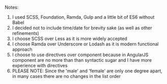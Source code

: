 Notes:
1. I used SCSS, Foundation, Ramda, Gulp and a little bit of ES6 without Babel
2. I decided not to include time/date for brevity sake (as well as other refinements)
3. I choose SCSS over Less as it is more widely accepted
4. I choose Ramda over Underscore or Lodash as it is modern functional approach
5. I choose to use directives over component because in AngularJS component are no more than than syntactic sugar and I have more experience with directives
6. PLEASE NOTE: Since the 'male' and 'female' are only one degree apart, in many cases there are no changes in the list order